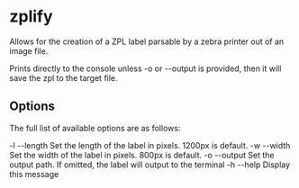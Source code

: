 # zplify

Allows for the creation of a ZPL label parsable by a zebra printer out of an image file.

Prints directly to the console unless -o or --output is provided, then it will save the zpl to the target file.

## Options

The full list of available options are as follows:

-l --length    Set the length of the label in pixels. 1200px is default.
-w --width     Set the width of the label in pixels. 800px is default.
-o --output    Set the output path. If omitted, the label will output to the terminal
-h --help      Display this message
